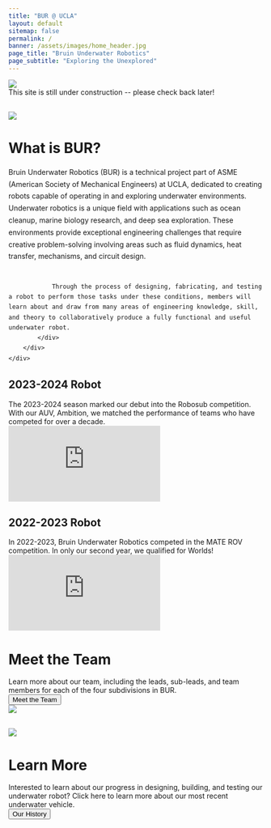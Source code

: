 ```yaml
---
title: "BUR @ UCLA"
layout: default
sitemap: false
permalink: /
banner: /assets/images/home_header.jpg
page_title: "Bruin Underwater Robotics"
page_subtitle: "Exploring the Unexplored"
---
```


<div class="bur-wide-container" style="margin-bottom:30px;">
    <img class="bur-photo not-found-photo" src="{{site.base_url}}/assets/images/404_fishtank.jpg">
    <div class="bur-caption">This site is still under construction -- please check back later!</div>
</div>
    
<div class="bur-wide-container" style="margin-bottom:20px;">
    <div class="row bur-subteam-row gx-5">
        <div class="col-md-6">
            <img class="bur-photo" src="{{site.base_url}}/assets/images/history/2023_2024/underwater_2324.jpg">
        </div>
        <div class="col-md-6 small-margin-top">
            <h1>What is BUR?</h1>
            <div class="bur-text" style="line-height:1.7">
                Bruin Underwater Robotics (BUR) is a technical project part of ASME (American Society of Mechanical Engineers) at UCLA, dedicated to creating robots capable of operating in and exploring underwater environments. Underwater robotics is a unique field with applications such as ocean cleanup, marine biology research, and deep sea exploration. These environments provide exceptional engineering challenges that require creative problem-solving involving areas such as fluid dynamics, heat transfer, mechanisms, and circuit design. <br/><br/>

                Through the process of designing, fabricating, and testing a robot to perform those tasks under these conditions, members will learn about and draw from many areas of engineering knowledge, skill, and theory to collaboratively produce a fully functional and useful underwater robot.  
            </div>
        </div>
    </div>
</div>

<div class="bur-wide-container" style="margin-bottom:20px;">
    <div class="row bur-subteam-row">
        <div class="col-md-6 small-margin-top">
            <h2>2023-2024 Robot</h2>
            <div class="bur-text">
                The 2023-2024 season marked our debut into the Robosub competition. With our AUV, Ambition, we matched the performance of teams who have competed for over a decade.
            </div>
            <iframe jsname="L5Fo6c" class="YMEQtf bur-home-video" sandbox="allow-scripts allow-popups allow-forms allow-same-origin allow-popups-to-escape-sandbox allow-downloads allow-modals allow-storage-access-by-user-activation" frameborder="0" aria-label="YouTube Video, RoboSub 2024 | Bruin Underwater Robotics Team Intro Video" src="https://www.youtube.com/embed/kqbSC0Pxigs?embed_config=%7B%22enc%22:%22AXH1eznNfRu2TFnotOF5c4TFPGn84BZDkh2m5_0lVV6qe91vOh1-_odadyqhOatzql-fRurJduZR3jguK03pObX0ipH_oG-n7cHUS6PSa-jsU4s6LsKlPl9cYlBULhM7tnFCn9RD4-_bNb_gfsMdfV2Ivv72vSSQlxJDdf-Vsp8DUrNB%22%7D&amp;errorlinks=1&amp;rct=CpcBAXH1ezm5sqdeRBTjHpI1sZSq6hIQOG-Vwgkx1d-qYix8A7eAf2VoN29ChuYURgnWKFnJgH9c3o57Vo0N5PowtqgVZGlEGpPTfpWSw2WO0362W2-AmfPv9uoEE59dZfu63Pzo8MS-dlJkx_fYLPRVmgVscRfIvSSUn_rOecf71uqJYXGcl9zCs4FWtBXHU6Jg_-4EYKnobg%3D%3D" allowfullscreen=""></iframe>
        </div>
        <div class="col-md-6 small-margin-top">
            <h2>2022-2023 Robot</h2>
            <div class="bur-text">
                In 2022-2023, Bruin Underwater Robotics competed in the MATE ROV competition. In only our second year, we qualified for Worlds! 
            </div>
            <iframe jsname="L5Fo6c" class="YMEQtf bur-home-video" sandbox="allow-scripts allow-popups allow-forms allow-same-origin allow-popups-to-escape-sandbox allow-downloads allow-modals allow-storage-access-by-user-activation" frameborder="0" aria-label="YouTube Video, UCLA Bruin Underwater Robotics MATE ROV Qualification Video, Explorer Class 2023" src="https://www.youtube.com/embed/YQrVBxHxkXk?embed_config=%7B%22enc%22:%22AXH1eznSgRNBnkrYzS0V98NjbnJJYw1P_sQGvG8cXwd5_P7gPn9yxT6gS2nENEy9PoEJuENcJ92C-RQk9glr46K7ySpVwpIjrlsWT8K-cOZKe9tqZ9PLc_ATfEJTZbeVJn-_55UQyvSDmH_0jhqTOvk8tA6N_YQKxdbBk0k4g_aoLC0n%22%7D&amp;errorlinks=1&amp;rct=CpcBAXH1ezmqjuQSGxk6iTrXmcrXCErjq4srWNuM0k0qsAkkLhWDOImt1FWJHIFFC3_RSdpitJS7f7uJ-i-AK4Ld8H4EhfW3XorkjXYk-TH7RomqZQm1MqSl1zS7FlSiGIjlmTwDMuYXxVj0T2muCo6JpOkh2-jN6U-ZdgyagZ_Ru_KzUkF6mnLnx29fx5rhjuY6ymxQ5aa35Q%3D%3D" allowfullscreen=""></iframe>
        </div>
    </div>
</div>

<div class="bur-wide-container" style="margin-bottom:30px;">
    <div class="row bur-subteam-row">
        <div class="col">
            <h1>Meet the Team</h1>
            <div class="bur-text">
                Learn more about our team, including the leads, sub-leads, and team members for each of the four subdivisions in BUR.
            </div>
            <a class="bur-button-text" href="{{site.base_url}}/members/2024-2025">
                <button class="bur-button">Meet the Team</button>
            </a>
        </div>
        <div class="col small-margin-top">
            <img class="bur-photo home-photo" src="{{site.base_url}}/assets/images/history/2023_2024/pool_test_2324.jpg">
        </div>
    </div>
</div>

<div class="bur-wide-container">
    <div class="row bur-subteam-row">
        <div class="col">
            <img class="bur-photo home-photo" src="{{site.base_url}}/assets/images/history/2023_2024/bot_lab_2324.jpg">
        </div>
        <div class="col small-margin-top">
            <h1>Learn More</h1>
            <div class="bur-text">
                Interested to learn about our progress in designing, building, and testing our underwater robot? Click here to learn more about our most recent underwater vehicle.
            </div>
            <a class="bur-button-text" href="{{site.base_url}}/history/2023-2024">
                <button class="bur-button">Our History</button>
            </a>
        </div>
    </div>
</div>
